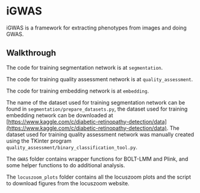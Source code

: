 # iGWAS
iGWAS is a framework for extracting phenotypes from images and doing GWAS.

## Walkthrough
The code for training segmentation network is at `segmentation`.

The code for training quality assessment network is at `quality_assessment`.

The code for training embedding network is at `embedding`.

The name of the dataset used for training segmentation network can be found in `segmentation/prepare_datasets.py`, the dataset used for training embedding network can be downloaded at [https://www.kaggle.com/c/diabetic-retinopathy-detection/data](https://www.kaggle.com/c/diabetic-retinopathy-detection/data). The dataset used for training quality assessment network was manually created using the TKinter program `quality_assessment/binary_classification_tool.py`.

The `GWAS` folder contains wrapper functions for BOLT-LMM and Plink, and some helper functions to do additional analysis.

The `locuszoom_plots` folder contains all the locuszoom plots and the script to download figures from the locuszoom website.
